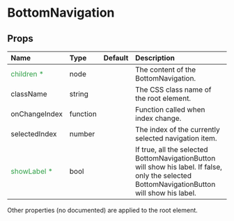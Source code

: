 BottomNavigation
================



Props
-----


| Name | Type | Default | Description |
|:-----|:-----|:-----|:-----|
| <span style="color: #31a148">children *</span> | node |  |  The content of the BottomNavigation. |
| className | string |  |  The CSS class name of the root element. |
| onChangeIndex | function |  |  Function called when index change. |
| selectedIndex | number |  |  The index of the currently selected navigation item. |
| <span style="color: #31a148">showLabel *</span> | bool |  |  If true, all the selected BottomNavigationButton will show his label. If false, only the selected BottomNavigationButton will show his label. |

Other properties (no documented) are applied to the root element.
